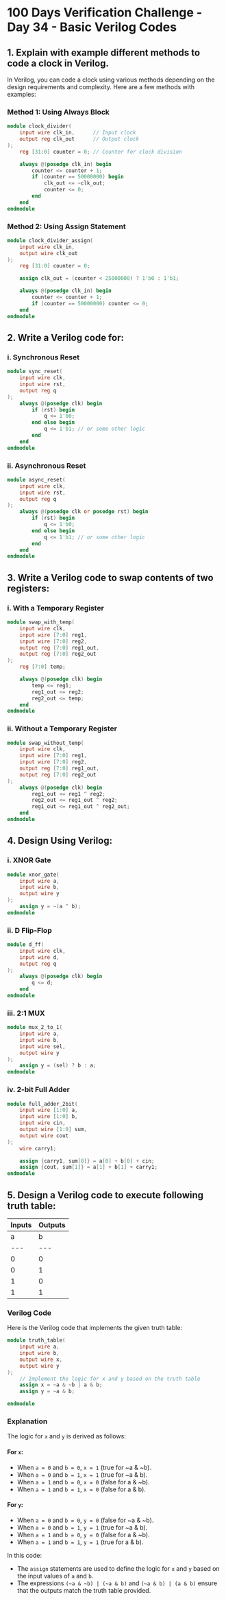 # 100 Days Verification Challenge - Day 34 - Basic Verilog Codes

## 1. Explain with example different methods to code a clock in Verilog.

In Verilog, you can code a clock using various methods depending on the design requirements and complexity. Here are a few methods with examples:

### Method 1: Using Always Block
```verilog
module clock_divider(
    input wire clk_in,      // Input clock
    output reg clk_out      // Output clock
);
    reg [31:0] counter = 0; // Counter for clock division

    always @(posedge clk_in) begin
        counter <= counter + 1;
        if (counter == 50000000) begin
            clk_out <= ~clk_out;
            counter <= 0;
        end
    end
endmodule
```

### Method 2: Using Assign Statement
```verilog
module clock_divider_assign(
    input wire clk_in,
    output wire clk_out
);
    reg [31:0] counter = 0;

    assign clk_out = (counter < 25000000) ? 1'b0 : 1'b1;

    always @(posedge clk_in) begin
        counter <= counter + 1;
        if (counter == 50000000) counter <= 0;
    end
endmodule
```

## 2. Write a Verilog code for:

### i. Synchronous Reset
```verilog
module sync_reset(
    input wire clk,
    input wire rst,
    output reg q
);
    always @(posedge clk) begin
        if (rst) begin
            q <= 1'b0;
        end else begin
            q <= 1'b1; // or some other logic
        end
    end
endmodule
```

### ii. Asynchronous Reset
```verilog
module async_reset(
    input wire clk,
    input wire rst,
    output reg q
);
    always @(posedge clk or posedge rst) begin
        if (rst) begin
            q <= 1'b0;
        end else begin
            q <= 1'b1; // or some other logic
        end
    end
endmodule
```

## 3. Write a Verilog code to swap contents of two registers:

### i. With a Temporary Register
```verilog
module swap_with_temp(
    input wire clk,
    input wire [7:0] reg1,
    input wire [7:0] reg2,
    output reg [7:0] reg1_out,
    output reg [7:0] reg2_out
);
    reg [7:0] temp;

    always @(posedge clk) begin
        temp <= reg1;
        reg1_out <= reg2;
        reg2_out <= temp;
    end
endmodule
```

### ii. Without a Temporary Register
```verilog
module swap_without_temp(
    input wire clk,
    input wire [7:0] reg1,
    input wire [7:0] reg2,
    output reg [7:0] reg1_out,
    output reg [7:0] reg2_out
);
    always @(posedge clk) begin
        reg1_out <= reg1 ^ reg2;
        reg2_out <= reg1_out ^ reg2;
        reg1_out <= reg1_out ^ reg2_out;
    end
endmodule
```

## 4. Design Using Verilog:

### i. XNOR Gate
```verilog
module xnor_gate(
    input wire a,
    input wire b,
    output wire y
);
    assign y = ~(a ^ b);
endmodule
```

### ii. D Flip-Flop
```verilog
module d_ff(
    input wire clk,
    input wire d,
    output reg q
);
    always @(posedge clk) begin
        q <= d;
    end
endmodule
```

### iii. 2:1 MUX
```verilog
module mux_2_to_1(
    input wire a,
    input wire b,
    input wire sel,
    output wire y
);
    assign y = (sel) ? b : a;
endmodule
```

### iv. 2-bit Full Adder
```verilog
module full_adder_2bit(
    input wire [1:0] a,
    input wire [1:0] b,
    input wire cin,
    output wire [1:0] sum,
    output wire cout
);
    wire carry1;

    assign {carry1, sum[0]} = a[0] + b[0] + cin;
    assign {cout, sum[1]} = a[1] + b[1] + carry1;
endmodule
```

## 5. Design a Verilog code to execute following truth table:

| Inputs | Outputs |
|--------|---------|
| a | b | x | y |
|---|---|---|---|
| 0 | 0 | 1 | 0 |
| 0 | 1 | 1 | 1 |
| 1 | 0 | 0 | 0 |
| 1 | 1 | 0 | 1 |

### Verilog Code
Here is the Verilog code that implements the given truth table:

```verilog
module truth_table(
    input wire a,
    input wire b,
    output wire x,
    output wire y
);
    // Implement the logic for x and y based on the truth table
    assign x = ~a & ~b | a & b;
    assign y = ~a & b;

endmodule
```

### Explanation

The logic for `x` and `y` is derived as follows:

#### For `x`:
- When `a = 0` and `b = 0`, `x = 1` (true for ~a & ~b).
- When `a = 0` and `b = 1`, `x = 1` (true for ~a & b).
- When `a = 1` and `b = 0`, `x = 0` (false for a & ~b).
- When `a = 1` and `b = 1`, `x = 0` (false for a & b).

#### For `y`:
- When `a = 0` and `b = 0`, `y = 0` (false for ~a & ~b).
- When `a = 0` and `b = 1`, `y = 1` (true for ~a & b).
- When `a = 1` and `b = 0`, `y = 0` (false for a & ~b).
- When `a = 1` and `b = 1`, `y = 1` (true for a & b).

In this code:
- The `assign` statements are used to define the logic for `x` and `y` based on the input values of `a` and `b`.
- The expressions `(~a & ~b) | (~a & b)` and `(~a & b) | (a & b)` ensure that the outputs match the truth table provided.
